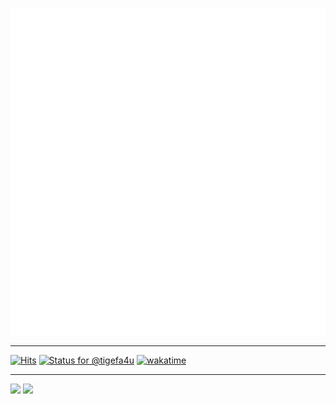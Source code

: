 ![Metrics](/github-metrics.svg)

<hr />

[![Hits](https://hits.seeyoufarm.com/api/count/incr/badge.svg?url=https%3A%2F%2Fgithub.com%2Ftigefa4u&count_bg=%2379C83D&title_bg=%23555555&icon=&icon_color=%23E7E7E7&title=hits&edge_flat=false)](https://hits.seeyoufarm.com)
[![Status for @tigefa4u](https://badge.stateful.com/tigefa4u/status.svg)](https://app.stateful.com/@tigefa4u)
[![wakatime](https://wakatime.com/badge/user/d91ac116-3b65-4011-a8b7-dde470611f04.svg)](https://wakatime.com/@tigefa)

<hr \>

[![](https://dcbadge.vercel.app/api/shield/213818453071495168?style=social)](https://discord.com/users/213818453071495168)
[![](https://dcbadge.vercel.app/api/server/Ya2pmcnTPF?style=social)](https://s.id/tigefa-cord)
